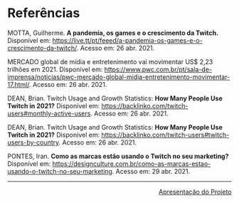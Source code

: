# Referências

MOTTA, Guilherme. **A pandemia, os games e o crescimento da Twitch.** Disponível em: https://live.tt/pt/feeed/a-pandemia-os-games-e-o-crescimento-da-twitch/. Acesso em: 26 abr. 2021.

MERCADO global de mídia e entretenimento vai movimentar US$ 2,23 trilhões em 2021. Disponível em: https://www.pwc.com.br/pt/sala-de-imprensa/noticias/pwc-mercado-global-midia-entretenimento-movimentar-17.html/. Acesso em: 26 abr. 2021.

DEAN, Brian. Twitch Usage and Growth Statistics: **How Many People Use Twitch in 2021?** Disponível em: https://backlinko.com/twitch-users#monthly-active-users. Acesso em: 26 abr. 2021.

DEAN, Brian. Twitch Usage and Growth Statistics: **How Many People Use Twitch in 2021?** Disponível em: https://backlinko.com/twitch-users#twitch-users-by-country. Acesso em: 26 abr. 2021.

PONTES, Iran. **Como as marcas estão usando o Twitch no seu marketing?** Disponível em: https://designculture.com.br/como-as-marcas-estao-usando-o-twitch-no-seu-marketing. Acesso em: 29 abr. 2021.

<hr>

<p align="right"><a href="docs/12-Apresentação do Projeto.md" rel="docs">Apresentação do Projeto</a></p>